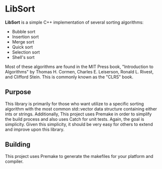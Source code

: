 # LibSort

**LibSort** is a simple C++ implementation of several sorting algorithms:

* Bubble sort
* Insertion sort
* Merge sort
* Quick sort
* Selection sort
* Shell's sort

Most of these algorithms are found in the MIT Press book, "Introduction to Algorithms" by 
Thomas H. Cormen, Charles E. Leiserson, Ronald L. Rivest, and Clifford Stein. This is commonly known
as the "CLRS" book.

## Purpose

This library is primarily for those who want utilize to a specific sorting algorithm with
the most common std::vector data structure containing either ints or strings. Additionally, This
project uses Premake in order to simplify the build process and also uses Catch for unit tests.
Again, the goal is simplicity. Given this simplicity, it should be very easy for others to
extend and improve upon this library.

## Building

This project uses Premake to generate the makefiles for your platform and compiler.
